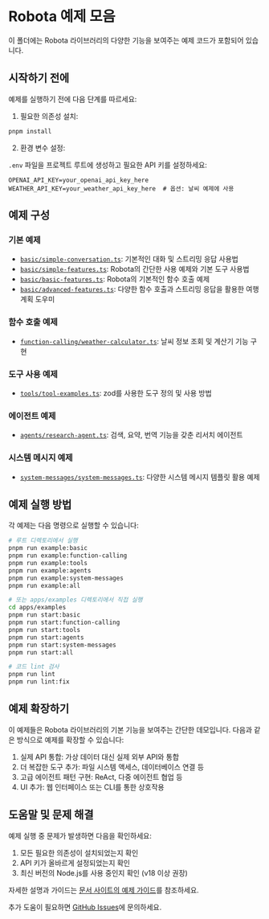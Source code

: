 # Robota 예제 모음

이 폴더에는 Robota 라이브러리의 다양한 기능을 보여주는 예제 코드가 포함되어 있습니다.

## 시작하기 전에

예제를 실행하기 전에 다음 단계를 따르세요:

1. 필요한 의존성 설치:

```bash
pnpm install
```

2. 환경 변수 설정:

`.env` 파일을 프로젝트 루트에 생성하고 필요한 API 키를 설정하세요:

```
OPENAI_API_KEY=your_openai_api_key_here
WEATHER_API_KEY=your_weather_api_key_here  # 옵션: 날씨 예제에 사용
```

## 예제 구성

### 기본 예제

- [`basic/simple-conversation.ts`](../apps/examples/basic/simple-conversation.ts): 기본적인 대화 및 스트리밍 응답 사용법
- [`basic/simple-features.ts`](../apps/examples/basic/simple-features.ts): Robota의 간단한 사용 예제와 기본 도구 사용법
- [`basic/basic-features.ts`](../apps/examples/basic/basic-features.ts): Robota의 기본적인 함수 호출 예제 
- [`basic/advanced-features.ts`](../apps/examples/basic/advanced-features.ts): 다양한 함수 호출과 스트리밍 응답을 활용한 여행 계획 도우미

### 함수 호출 예제

- [`function-calling/weather-calculator.ts`](../apps/examples/function-calling/weather-calculator.ts): 날씨 정보 조회 및 계산기 기능 구현

### 도구 사용 예제

- [`tools/tool-examples.ts`](../apps/examples/tools/tool-examples.ts): zod를 사용한 도구 정의 및 사용 방법

### 에이전트 예제

- [`agents/research-agent.ts`](../apps/examples/agents/research-agent.ts): 검색, 요약, 번역 기능을 갖춘 리서치 에이전트

### 시스템 메시지 예제

- [`system-messages/system-messages.ts`](../apps/examples/system-messages/system-messages.ts): 다양한 시스템 메시지 템플릿 활용 예제

## 예제 실행 방법

각 예제는 다음 명령으로 실행할 수 있습니다:

```bash
# 루트 디렉토리에서 실행
pnpm run example:basic
pnpm run example:function-calling
pnpm run example:tools
pnpm run example:agents
pnpm run example:system-messages
pnpm run example:all

# 또는 apps/examples 디렉토리에서 직접 실행
cd apps/examples
pnpm run start:basic
pnpm run start:function-calling
pnpm run start:tools
pnpm run start:agents
pnpm run start:system-messages
pnpm run start:all

# 코드 lint 검사
pnpm run lint
pnpm run lint:fix
```

## 예제 확장하기

이 예제들은 Robota 라이브러리의 기본 기능을 보여주는 간단한 데모입니다. 다음과 같은 방식으로 예제를 확장할 수 있습니다:

1. 실제 API 통합: 가상 데이터 대신 실제 외부 API와 통합
2. 더 복잡한 도구 추가: 파일 시스템 액세스, 데이터베이스 연결 등
3. 고급 에이전트 패턴 구현: ReAct, 다중 에이전트 협업 등
4. UI 추가: 웹 인터페이스 또는 CLI를 통한 상호작용

## 도움말 및 문제 해결

예제 실행 중 문제가 발생하면 다음을 확인하세요:

1. 모든 필요한 의존성이 설치되었는지 확인
2. API 키가 올바르게 설정되었는지 확인
3. 최신 버전의 Node.js를 사용 중인지 확인 (v18 이상 권장)

자세한 설명과 가이드는 [문서 사이트의 예제 가이드](./examples.md)를 참조하세요.

추가 도움이 필요하면 [GitHub Issues](https://github.com/yourorg/robota/issues)에 문의하세요. 